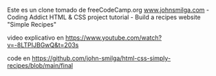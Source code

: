 
Este es un clone tomado de freeCodeCamp.org 
www.johnsmilga.com - Coding Addict
HTML & CSS project tutorial - Build a recipes website "Simple Recipes"

video explicativo en https://www.youtube.com/watch?v=-8LTPIJBGwQ&t=203s

code  en https://github.com/john-smilga/html-css-simply-recipes/blob/main/final


